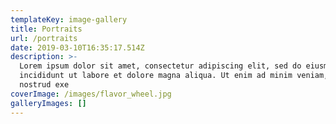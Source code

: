 ```yaml
---
templateKey: image-gallery
title: Portraits
url: /portraits
date: 2019-03-10T16:35:17.514Z
description: >-
  Lorem ipsum dolor sit amet, consectetur adipiscing elit, sed do eiusmod tempor
  incididunt ut labore et dolore magna aliqua. Ut enim ad minim veniam, quis
  nostrud exe
coverImage: /images/flavor_wheel.jpg
galleryImages: []
---
```


